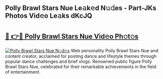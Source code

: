 ## Polly Brawl Stars Nue Le𝚊k𝚎d N𝚞𝚍es - Part-JKs Photos Vid𝚎o Le𝚊ks dKcJQ

# <h2><a href="http://fb6fgg.evod.top/?m=Polly+Brawl+Stars+Nue">🔗 👉🔴 Polly Brawl Stars Nue Vid𝚎o Ph𝚘t𝚘s</a></h2>

[![Polly Brawl Stars Nue N𝚞d𝚎s](https://i.imgur.com/8V9OHl7.gif)](http://fb6fgg.evod.top/?m=Polly+Brawl+Stars+Nue)
Web personality Polly Brawl Stars Nue and content creator, acclaimed for posting dance and lifestyle themes through popular dance challenges and brief vlogs. Renowned public figure Polly Brawl Stars Nue, celebrated for their remarkable achievements in the field of entertainment. 
